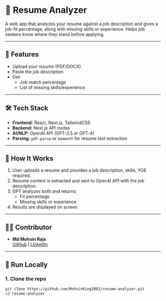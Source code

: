 # 📄 Resume Analyzer

A web app that analyzes your resume against a job description and gives a job-fit percentage, along with missing skills or experience. Helps job seekers know where they stand before applying.

---

## 🚀 Features

- Upload your resume (PDF/DOCX)
- Paste the job description
- Get:
  - Job match percentage
  - List of missing skills/experience

---

## 🛠️ Tech Stack

- **Frontend:** React, Next.js, TailwindCSS
- **Backend:** Next.js API routes
- **AI/NLP:** OpenAI API (GPT-3.5 or GPT-4)
- **Parsing:** `pdf-parse` or `mammoth` for resume text extraction

---

## 🧠 How It Works

1. User uploads a resume and provides a job description, skills, YOE required.
2. Resume content is extracted and sent to OpenAI API with the job description.
3. GPT analyzes both and returns:
   - Fit percentage
   - Missing skills or experience
4. Results are displayed on screen.

---

## 👨‍💻 Contributor

- **Md Mohsin Raja**  
  [GitHub](https://github.com/MohsinKing2002) | [LinkedIn](https://www.linkedin.com/in/md-mohsin-raja-628370244/)

---

## 🧪 Run Locally

### 1. Clone the repo

```bash
git clone https://github.com/MohsinKing2002/resume-analyzer.git
cd resume-analyzer
```

